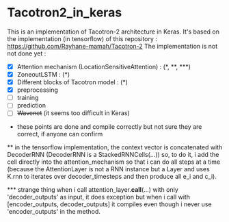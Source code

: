 # Tacotron2_in_keras

This is an implementation of Tacotron-2 architecture in Keras. 
It's based on the implementation (in tensorflow) of this repository : 
https://github.com/Rayhane-mamah/Tacotron-2
The implementation is not not done yet : 
- [x] Attention mechanism (LocationSensitiveAttention) : (*, **, ***)
- [x] ZoneoutLSTM : (*)
- [x] Different blocks of Tacotron model : (*)
- [x] preprocessing
- [ ] training
- [ ] prediction
- [ ] ~~Wavenet~~ (it seems too difficult in Keras)
* these points are done and compile correctly but not sure they are correct, if anyone can confirm

** in the tensorflow implementation, the context vector is concatenated with DecoderRNN (DecoderRNN is a StackedRNNCells(...)) so, to do it, i add the cell directly into the attention_mechanism so that i can do all steps at a time (because the AttentionLayer is not a RNN instance but a Layer and uses K.rnn to iterates over decoder_timesteps and then produce all e_i and c_i). 

*** strange thing when i call attention_layer.__call__(...) with only 'decoder_outputs' as input, it does exception but when i call with [encoder_outputs, decoder_outputs] it compiles even though i never use 'encoder_outputs' in the method. 
